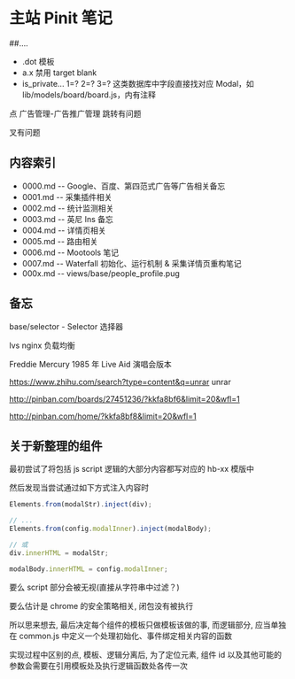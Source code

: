 # 主站 Pinit 笔记


##....

* .dot 模板
* a.x 禁用 target blank
* is_private... 1=? 2=? 3=? 这类数据库中字段直接找对应 Modal，如 lib/models/board/board.js，内有注释


点 广告管理-广告推广管理 跳转有问题

叉有问题

## 内容索引

* 0000.md -- Google、百度、第四范式广告等广告相关备忘
* 0001.md -- 采集插件相关
* 0002.md -- 统计监测相关
* 0003.md -- 英尼 Ins 备忘
* 0004.md -- 详情页相关
* 0005.md -- 路由相关
* 0006.md -- Mootools 笔记
* 0007.md -- Waterfall 初始化、运行机制 & 采集详情页重构笔记
* 000x.md -- views/base/people_profile.pug

## 备忘

base/selector - Selector 选择器

lvs nginx 负载均衡

Freddie Mercury 1985 年 Live Aid 演唱会版本

https://www.zhihu.com/search?type=content&q=unrar  unrar

http://pinban.com/boards/27451236/?kkfa8bf6&limit=20&wfl=1

http://pinban.com/home/?kkfa8bf8&limit=20&wfl=1


## 关于新整理的组件

最初尝试了将包括 js script 逻辑的大部分内容都写对应的 hb-xx 模版中

然后发现当尝试通过如下方式注入内容时

```js
Elements.from(modalStr).inject(div);

// ...
Elements.from(config.modalInner).inject(modalBody);

// 或
div.innerHTML = modalStr;

modalBody.innerHTML = config.modalInner;
```

要么 script 部分会被无视(直接从字符串中过滤？)

要么估计是 chrome 的安全策略相关, 闭包没有被执行


所以思来想去, 最后决定每个组件的模板只做模板该做的事, 而逻辑部分, 应当单独在 common.js 中定义一个处理初始化、事件绑定相关内容的函数

实现过程中区别的点, 模板、逻辑分离后, 为了定位元素, 组件 id 以及其他可能的参数会需要在引用模板处及执行逻辑函数处各传一次

